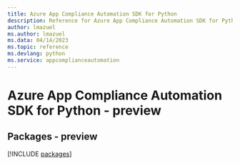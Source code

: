 ```yaml
---
title: Azure App Compliance Automation SDK for Python
description: Reference for Azure App Compliance Automation SDK for Python
author: lmazuel
ms.author: lmazuel
ms.data: 04/14/2023
ms.topic: reference
ms.devlang: python
ms.service: appcomplianceautomation
---
```

# Azure App Compliance Automation SDK for Python - preview
## Packages - preview
[!INCLUDE [packages](app-compliance-automation-index.md)]